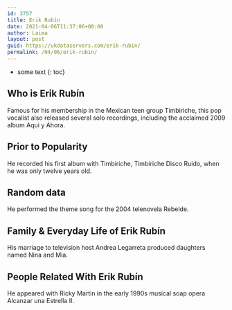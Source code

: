 ```yaml
---
id: 3757
title: Erik Rubín
date: 2021-04-06T11:37:06+00:00
author: Laima
layout: post
guid: https://ukdataservers.com/erik-rubin/
permalink: /04/06/erik-rubin/
---
```


* some text
{: toc}


## Who is Erik Rubín
                  
                  
                  
Famous for his membership in the Mexican teen group Timbiriche, this pop vocalist also released several solo recordings, including the acclaimed 2009 album Aqui y Ahora.
                  
              
            
              
            
                
                
                
## Prior to Popularity
                  
                  
                  
He recorded his first album with Timbiriche, Timbiriche Disco Ruido, when he was only twelve years old.
                  
              
            
              
            
                
                
                
## Random data
                  
                  
                  
He performed the theme song for the 2004 telenovela Rebelde.
                  
              
            
              
            
                
                
                
## Family & Everyday Life of Erik Rubín
                  
                  
                  
His marriage to television host Andrea Legarreta produced daughters named Nina and Mia.
                  
              
            
              
            
                
                
                
## People Related With Erik Rubín
                  
                  
                  
He appeared with Ricky Martin in the early 1990s musical soap opera Alcanzar una Estrella II.
                  
              
            
              
            
                
              
            
              
              
            
            
              
            
          
          
          